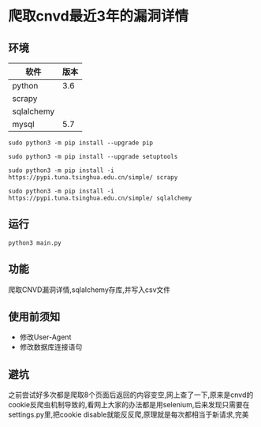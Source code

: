 # 爬取cnvd最近3年的漏洞详情

## 环境

软件 |版本 
 -|-
 python|3.6
 scrapy|
 sqlalchemy|
 mysql|5.7

`sudo python3 -m pip install --upgrade pip`

`sudo python3 -m pip install --upgrade setuptools`

`sudo python3 -m pip install -i https://pypi.tuna.tsinghua.edu.cn/simple/ scrapy`

`sudo python3 -m pip install -i https://pypi.tuna.tsinghua.edu.cn/simple/ sqlalchemy`

## 运行

`python3 main.py`


## 功能

爬取CNVD漏洞详情,sqlalchemy存库,并写入csv文件

## 使用前须知

* 修改User-Agent
* 修改数据库连接语句

## 避坑

之前尝试好多次都是爬取8个页面后返回的内容变空,网上查了一下,原来是cnvd的cookie反爬虫机制导致的,看网上大家的办法都是用selenium,后来发现只需要在settings.py里,把cookie disable就能反反爬,原理就是每次都相当于新请求,完美